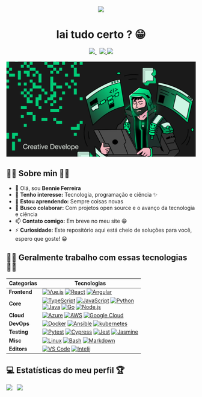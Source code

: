 <div align="center">
    <a href="https://github.com/antonkomarev/github-profile-views-counter"><img width="150px" src="https://komarev.com/ghpvc/?username=bennie-ferreira&style=flat&color=00E687&label=Visitantes&abbreviated=true"/></a>
</div>

<h1 align="center"> Iai tudo certo ? 😁 </h1>

<div align="center">
    <a target="_blank" href="https://medium.com/@bennieferreira">
        <img src="https://img.shields.io/badge/Medium-00E687?style=for-the-badge&logo=medium&logoColor=0F1923">
    </a>
    &nbsp;
    <a target="_blank" href="https://dev.to/bennieferreira">
        <img src="https://img.shields.io/badge/dev.to-0A0A0A?style=for-the-badge&logo=dev.to&logoColor=00E687">
    </a>
    <a target="_blank" href="https://www.linkedin.com/in/bennie-ferreira">
        <img src="https://img.shields.io/badge/LinkedIn-00E687?style=for-the-badge&logo=linkedin&logoColor=0F1923">
    </a>
</div>

<br/>

<img src="https://github.com/bennie-ferreira/bennie-ferreira/blob/main/assets/githhub-capa.jpg">

<h2> 👨‍💻 Sobre min 👨‍💼 </h2>

- 👋 Olá, sou **Bennie Ferreira**
- 👀 **Tenho interesse:** Tecnologia, programação e ciência ✨
- 🌱 **Estou aprendendo:** Sempre coisas novas
- 💞️ **Busco colaborar:** Com projetos open source e o avanço da tecnologia e ciência
- 📫 **Contato comigo:** Em breve no meu site 😁
- ⚡ **Curiosidade:** Este repositório aqui está cheio de soluções para você, espero que goste! 😁

<h2> 🧑‍🚀 Geralmente trabalho com essas tecnologias 🧑‍🚀 </h2>

<p>
    
| **Categorias** | **Tecnologias** |
| - | - |
**Frontend** | [![Vue.js](https://img.shields.io/static/v1?label=&message=Vue.js&color=4FC08D&logo=vuedotjs&logoColor=FFFFFF)](https://vuejs.org/) [![React](https://img.shields.io/static/v1?label=&message=React&color=61DAFB&logo=react&logoColor=FFFFFF)](https://reactjs.org/) [![Angular](https://img.shields.io/static/v1?label=&message=Angular&color=DD0031&logo=angular&logoColor=FFFFFF)](https://angularjs.org/)
**Core** | [![TypeScript](https://img.shields.io/static/v1?label=&message=TypeScript&color=3178C6&logo=typescript&logoColor=FFFFFF)](https://www.typescriptlang.org/) [![JavaScript](https://img.shields.io/static/v1?label=&message=JavaScript&color=F7DF1E&logo=javascript&logoColor=FFFFFF)](https://www.javascript.com/) [![Python](https://img.shields.io/static/v1?label=&message=Python&color=3C78A9&logo=python&logoColor=FFFFFF)](https://www.python.org/)<br>[![Java](https://img.shields.io/static/v1?label=&message=Java&color=007396&logo=java&logoColor=FFFFFF)](https://www.java.com/) [![Go](https://img.shields.io/static/v1?label=&message=Go&color=00ADD8&logo=go&logoColor=FFFFFF)](https://go.dev/) [![Node.js](https://img.shields.io/static/v1?label=&message=Node.js&color=339933&logo=nodedotjs&logoColor=FFFFFF)](https://nodejs.org/)
**Cloud** | [![Azure](https://img.shields.io/static/v1?label=&message=Azure&color=0078D4&logo=microsoftazure&logoColor=FFFFFF)](https://azure.microsoft.com/) [![AWS](https://img.shields.io/static/v1?label=&message=AWS&color=232F3E&logo=amazonaws&logoColor=FFFFF)](https://aws.amazon.com/) [![Google Cloud](https://img.shields.io/static/v1?label=&message=GCP&color=4285F4&logo=googlecloud&logoColor=FFFFFF)](https://cloud.google.com/)
**DevOps** | [![Docker](https://img.shields.io/static/v1?label=&message=Docker&color=2496ED&logo=docker&logoColor=FFFFFF)](https://docker.com/) [![Ansible](https://img.shields.io/static/v1?label=&message=Ansible&color=EE0000&logo=ansible&logoColor=FFFFFF)](https://www.ansible.com/) [![kubernetes](https://img.shields.io/static/v1?label=&message=kubernetes&color=232F3E&logo=kubernetes&logoColor=FFFFF)](https://kubernetes.io/)
**Testing** | [![Pytest](https://img.shields.io/static/v1?label=&message=pytest&color=232F3E&logo=pytest&logoColor=FFFFF)](https://docs.pytest.org) [![Cypress](https://img.shields.io/static/v1?label=&message=Cypress&color=17202C&logo=cypress&logoColor=FFFFFF)](https://www.cypress.io/) [![Jest](https://img.shields.io/static/v1?label=&message=Jest&color=C21325&logo=jest&logoColor=FFFFFF)](https://jestjs.io/) [![Jasmine](https://img.shields.io/static/v1?label=&message=Jasmine&color=9013FE&logo=jasmine&logoColor=FFFFF)](https://jasmine.github.io/)
**Misc** | [![Linux](https://img.shields.io/static/v1?label=&message=Linux&color=FCC624&logo=linux&logoColor=FFFFFF)](https://www.linux.org/) [![Bash](https://img.shields.io/static/v1?label=&message=Bash&color=4EAA25&logo=gnubash&logoColor=FFFFFF)](https://www.gnu.org/software/bash/) [![Markdown](https://img.shields.io/static/v1?label=&message=Markdown&color=000000&logo=markdown&logoColor=FFFFFF)](https://en.wikipedia.org/wiki/Markdown)
**Editors** | [![VS Code](https://img.shields.io/static/v1?label=&message=VS%20Code&color=9013FE&logo=visualstudiocode&logoColor=FFFFFF)](https://code.visualstudio.com/) [![Intelij](https://img.shields.io/static/v1?label=&message=intellij&color=000000&logo=intellijidea&logoColor=FFFFF)](https://www.jetbrains.com)

</p>

<h2>💻 Estatísticas do meu perfil 🏆 </h2>

<div>
    <img src="https://github-readme-stats.vercel.app/api?username=bennie-ferreira&show_icons=true&show=reviews,discussions_started,discussions_answered,prs_merged,prs_merged_percentage&rank_icon=github&theme=dark&count_private=true&bg_color=0F1923&title_color=00E687&border_radius=0"/> &nbsp;
    <img src="https://github-readme-stats.vercel.app/api/top-langs/?username=bennie-ferreira&show_icons=true&theme=dark&count_private=true&bg_color=0F1923&title_color=00E687&border_radius=0"/>
</div>
